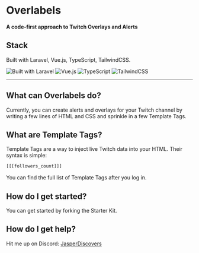 # Overlabels

**A code-first approach to Twitch Overlays and Alerts**

## Stack
Built with Laravel, Vue.js, TypeScript, TailwindCSS.

![Built with Laravel](https://img.shields.io/badge/Laravel-12-FF2D20?style=flat-square&logo=laravel)
![Vue.js](https://img.shields.io/badge/Vue.js-3-4FC08D?style=flat-square&logo=vue.js)
![TypeScript](https://img.shields.io/badge/TypeScript-5-3178C6?style=flat-square&logo=typescript)
![TailwindCSS](https://img.shields.io/badge/TailwindCSS-4-38B2AC?style=flat-square&logo=tailwind-css)

---

## What can Overlabels do?
Currently, you can create alerts and overlays for your Twitch channel 
by writing a few lines of HTML and CSS and sprinkle in a few Template Tags.

## What are Template Tags?
Template Tags are a way to inject live Twitch data into your HTML. Their syntax is simple:
```html
[[[followers_count]]]
```
You can find the full list of Template Tags after you log in.

## How do I get started?
You can get started by forking the Starter Kit.

## How do I get help?
Hit me up on Discord: [JasperDiscovers](https://discord.com/users/114405958955958277)
